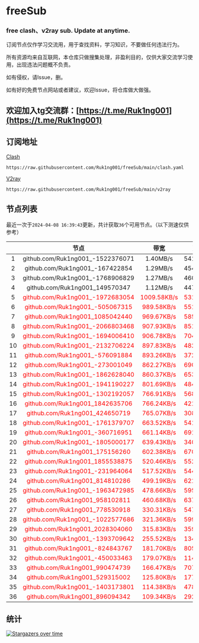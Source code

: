# freeSub
### free clash、v2ray sub. Update at anytime.

订阅节点仅作学习交流用，用于查找资料，学习知识，不要做任何违法行为。

所有资源均来自互联网，本仓库只做搜集处理，非盈利目的，仅供大家交流学习使用，出现违法问题概不负责。

如有侵权，请Issue，删。

如有好的免费节点网站或者建议，欢迎Issue，将仓库做大做强。

## 欢迎加入tg交流群：[https://t.me/Ruk1ng001](https://t.me/Ruk1ng001)

## 订阅地址
[Clash](https://raw.githubusercontent.com/Ruk1ng001/freeSub/main/clash.yaml)
```
https://raw.githubusercontent.com/Ruk1ng001/freeSub/main/clash.yaml
```
[V2ray](https://raw.githubusercontent.com/Ruk1ng001/freeSub/main/v2ray)
```
https://raw.githubusercontent.com/Ruk1ng001/freeSub/main/v2ray
```

## 节点列表

最近一次于`2024-04-08 16:39:43`更新，共计获取`36`个可用节点。（以下测速仅供参考）

|  | 节点 | 带宽 | 延迟 |
|:-:|:--:|:--:|:--:|
 | 1 | github.com/Ruk1ng001_-1522376071 | 1.40MB/s | 541.00ms |
 | 2 | github.com/Ruk1ng001_-167422854 | 1.29MB/s | 454.00ms |
 | 3 | github.com/Ruk1ng001_-1768906829 | 1.27MB/s | 460.00ms |
 | 4 | github.com/Ruk1ng001_149570347 | 1.12MB/s | 447.00ms |
 | 5 | <font color=red>github.com/Ruk1ng001_-1972683054</font> | <font color=red>1009.58KB/s</font> | <font color=red>531.00ms</font> |
 | 6 | <font color=red>github.com/Ruk1ng001_-505067315</font> | <font color=red>989.58KB/s</font> | <font color=red>551.00ms</font> |
 | 7 | <font color=red>github.com/Ruk1ng001_1085042440</font> | <font color=red>969.67KB/s</font> | <font color=red>585.00ms</font> |
 | 8 | <font color=red>github.com/Ruk1ng001_-2066803468</font> | <font color=red>907.93KB/s</font> | <font color=red>851.00ms</font> |
 | 9 | <font color=red>github.com/Ruk1ng001_-1694006410</font> | <font color=red>906.78KB/s</font> | <font color=red>704.00ms</font> |
 | 10 | <font color=red>github.com/Ruk1ng001_-2132706224</font> | <font color=red>897.83KB/s</font> | <font color=red>482.00ms</font> |
 | 11 | <font color=red>github.com/Ruk1ng001_-576091884</font> | <font color=red>893.26KB/s</font> | <font color=red>372.00ms</font> |
 | 12 | <font color=red>github.com/Ruk1ng001_-273001049</font> | <font color=red>862.27KB/s</font> | <font color=red>690.00ms</font> |
 | 13 | <font color=red>github.com/Ruk1ng001_-1862628040</font> | <font color=red>860.37KB/s</font> | <font color=red>653.00ms</font> |
 | 14 | <font color=red>github.com/Ruk1ng001_-1941190227</font> | <font color=red>801.69KB/s</font> | <font color=red>484.00ms</font> |
 | 15 | <font color=red>github.com/Ruk1ng001_-1302192057</font> | <font color=red>766.91KB/s</font> | <font color=red>568.00ms</font> |
 | 16 | <font color=red>github.com/Ruk1ng001_1842635706</font> | <font color=red>766.24KB/s</font> | <font color=red>421.00ms</font> |
 | 17 | <font color=red>github.com/Ruk1ng001_424650719</font> | <font color=red>765.07KB/s</font> | <font color=red>308.00ms</font> |
 | 18 | <font color=red>github.com/Ruk1ng001_-1761379707</font> | <font color=red>663.52KB/s</font> | <font color=red>541.00ms</font> |
 | 19 | <font color=red>github.com/Ruk1ng001_-360716951</font> | <font color=red>661.14KB/s</font> | <font color=red>691.00ms</font> |
 | 20 | <font color=red>github.com/Ruk1ng001_-1805000177</font> | <font color=red>639.43KB/s</font> | <font color=red>340.00ms</font> |
 | 21 | <font color=red>github.com/Ruk1ng001_175156260</font> | <font color=red>602.38KB/s</font> | <font color=red>670.00ms</font> |
 | 22 | <font color=red>github.com/Ruk1ng001_1855538875</font> | <font color=red>520.46KB/s</font> | <font color=red>552.00ms</font> |
 | 23 | <font color=red>github.com/Ruk1ng001_-231964064</font> | <font color=red>517.52KB/s</font> | <font color=red>544.00ms</font> |
 | 24 | <font color=red>github.com/Ruk1ng001_814810286</font> | <font color=red>499.19KB/s</font> | <font color=red>621.00ms</font> |
 | 25 | <font color=red>github.com/Ruk1ng001_-1963472985</font> | <font color=red>478.66KB/s</font> | <font color=red>595.00ms</font> |
 | 26 | <font color=red>github.com/Ruk1ng001_958102811</font> | <font color=red>460.68KB/s</font> | <font color=red>637.00ms</font> |
 | 27 | <font color=red>github.com/Ruk1ng001_778530918</font> | <font color=red>330.31KB/s</font> | <font color=red>547.00ms</font> |
 | 28 | <font color=red>github.com/Ruk1ng001_-1022577686</font> | <font color=red>321.36KB/s</font> | <font color=red>599.00ms</font> |
 | 29 | <font color=red>github.com/Ruk1ng001_2028304060</font> | <font color=red>315.83KB/s</font> | <font color=red>359.00ms</font> |
 | 30 | <font color=red>github.com/Ruk1ng001_-1393709642</font> | <font color=red>255.52KB/s</font> | <font color=red>134.00ms</font> |
 | 31 | <font color=red>github.com/Ruk1ng001_-824843767</font> | <font color=red>181.70KB/s</font> | <font color=red>805.00ms</font> |
 | 32 | <font color=red>github.com/Ruk1ng001_-450033463</font> | <font color=red>179.07KB/s</font> | <font color=red>114.00ms</font> |
 | 33 | <font color=red>github.com/Ruk1ng001_990474739</font> | <font color=red>166.47KB/s</font> | <font color=red>707.00ms</font> |
 | 34 | <font color=red>github.com/Ruk1ng001_529315002</font> | <font color=red>125.80KB/s</font> | <font color=red>177.00ms</font> |
 | 35 | <font color=red>github.com/Ruk1ng001_-1403173801</font> | <font color=red>114.38KB/s</font> | <font color=red>478.00ms</font> |
 | 36 | <font color=red>github.com/Ruk1ng001_896094342</font> | <font color=red>109.34KB/s</font> | <font color=red>292.00ms</font> |


## 统计

[![Stargazers over time](https://starchart.cc/Ruk1ng001/freeSub.svg)](https://starchart.cc/Ruk1ng001/freeSub)
